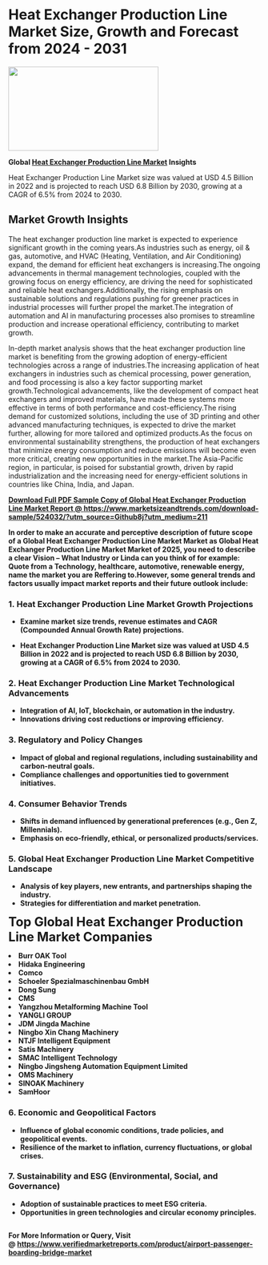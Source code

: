 <H1>Heat Exchanger Production Line Market Size, Growth and Forecast from 2024 - 2031</H1><img class="aligncenter size-medium wp-image-584254" src="https://thirdeyenews.in/wp-content/uploads/2024/09/Global-Market-Research-300x168.jpeg" alt="" width="300" height="168" /><p><strong>Global&nbsp;<a href="https://www.marketsizeandtrends.com/download-sample/524032/?utm_source=Github8j?utm_medium=211">Heat Exchanger Production Line Market</a> Insights</strong></p><p>Heat Exchanger Production Line Market size was valued at USD 4.5 Billion in 2022 and is projected to reach USD 6.8 Billion by 2030, growing at a CAGR of 6.5% from 2024 to 2030.</p><p><h2>Market Growth Insights</h2> <p>The heat exchanger production line market is expected to experience significant growth in the coming years.As industries such as energy, oil & gas, automotive, and HVAC (Heating, Ventilation, and Air Conditioning) expand, the demand for efficient heat exchangers is increasing.The ongoing advancements in thermal management technologies, coupled with the growing focus on energy efficiency, are driving the need for sophisticated and reliable heat exchangers.Additionally, the rising emphasis on sustainable solutions and regulations pushing for greener practices in industrial processes will further propel the market.The integration of automation and AI in manufacturing processes also promises to streamline production and increase operational efficiency, contributing to market growth.</p> <p><strong><a href="#"></a></strong></p> <p>In-depth market analysis shows that the heat exchanger production line market is benefiting from the growing adoption of energy-efficient technologies across a range of industries.The increasing application of heat exchangers in industries such as chemical processing, power generation, and food processing is also a key factor supporting market growth.Technological advancements, like the development of compact heat exchangers and improved materials, have made these systems more effective in terms of both performance and cost-efficiency.The rising demand for customized solutions, including the use of 3D printing and other advanced manufacturing techniques, is expected to drive the market further, allowing for more tailored and optimized products.As the focus on environmental sustainability strengthens, the production of heat exchangers that minimize energy consumption and reduce emissions will become even more critical, creating new opportunities in the market.The Asia-Pacific region, in particular, is poised for substantial growth, driven by rapid industrialization and the increasing need for energy-efficient solutions in countries like China, India, and Japan.</p> <p><strong><a href="#"></p><p><span class=""><strong>Download Full PDF Sample Copy of Global Heat Exchanger Production Line Market Report</strong> @ <a href="https://www.marketsizeandtrends.com/download-sample/524032/?utm_source=Github8j?utm_medium=211" target="_blank">https://www.marketsizeandtrends.com/download-sample/524032/?utm_source=Github8j?utm_medium=211</a></span></p><p>In order to make an accurate and perceptive description of future scope of a Global&nbsp;Heat Exchanger Production Line Market Market as Global&nbsp;Heat Exchanger Production Line Market Market of 2025, you need to describe a clear Vision &ndash; What Industry or Linda can you think of for example: Quote from a Technology, healthcare, automotive, renewable energy, name the market you are Reffering to.However, some general trends and factors usually impact market reports and their future outlook include:</p><h3>1.&nbsp;<strong>Heat Exchanger Production Line Market Growth Projections</strong></h3><ul><li>Examine market size trends, revenue estimates and CAGR (Compounded Annual Growth Rate) projections.</li><li><p>Heat Exchanger Production Line Market size was valued at USD 4.5 Billion in 2022 and is projected to reach USD 6.8 Billion by 2030, growing at a CAGR of 6.5% from 2024 to 2030.</p></li></ul><h3>2.&nbsp;<strong>Heat Exchanger Production Line Market Technological Advancements</strong></h3><ul><li>Integration of AI, IoT, blockchain, or automation in the industry.</li><li>Innovations driving cost reductions or improving efficiency.</li></ul><h3>3.&nbsp;<strong>Regulatory and Policy Changes</strong></h3><ul><li>Impact of global and regional regulations, including sustainability and carbon-neutral goals.</li><li>Compliance challenges and opportunities tied to government initiatives.</li></ul><h3>4.&nbsp;<strong>Consumer Behavior Trends</strong></h3><ul><li>Shifts in demand influenced by generational preferences (e.g., Gen Z, Millennials).</li><li>Emphasis on eco-friendly, ethical, or personalized products/services.</li></ul><h3>5.&nbsp;<strong>Global Heat Exchanger Production Line Market Competitive Landscape</strong></h3><ul><li>Analysis of key players, new entrants, and partnerships shaping the industry.</li><li>Strategies for differentiation and market penetration.</li></ul><p data-pm-slice="1 1 []"><span style="color: inherit; font-family: inherit; font-size: 25px;">Top Global Heat Exchanger Production Line Market Companies</span></p><div class="" data-test-id=""><p><li>Burr OAK Tool</li><li> Hidaka Engineering</li><li> Comco</li><li> Schoeler Spezialmaschinenbau GmbH</li><li> Dong Sung</li><li> CMS</li><li> Yangzhou Metalforming Machine Tool</li><li> YANGLI GROUP</li><li> JDM Jingda Machine</li><li> Ningbo Xin Chang Machinery</li><li> NTJF Intelligent Equipment</li><li> Satis Machinery</li><li> SMAC Intelligent Technology</li><li> Ningbo Jingsheng Automation Equipment Limited</li><li> OMS Machinery</li><li> SINOAK Machinery</li><li> SamHoor</li></p></div><h3>6.&nbsp;<strong>Economic and Geopolitical Factors</strong></h3><ul><li>Influence of global economic conditions, trade policies, and geopolitical events.</li><li>Resilience of the market to inflation, currency fluctuations, or global crises.</li></ul><h3>7.&nbsp;<strong>Sustainability and ESG (Environmental, Social, and Governance)</strong></h3><ul><li>Adoption of sustainable practices to meet ESG criteria.</li><li>Opportunities in green technologies and circular economy principles.</li></ul><h2><strong style="font-size: 14px;">For More Information or Query, Visit @&nbsp;</strong><a style="background-color: #ffffff; font-size: 14px;" href="https://www.marketsizeandtrends.com/report/heat-exchanger-production-line-market/" target="_blank">https://www.verifiedmarketreports.com/product/airport-passenger-boarding-bridge-market</a></h2>